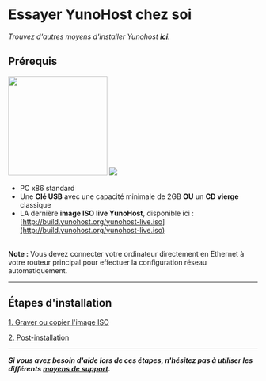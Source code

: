 # Essayer YunoHost chez soi

*Trouvez d'autres moyens d'installer Yunohost **[ici](/install_fr)**.*

## Prérequis

<img src="https://yunohost.org/images/laptop.png" width=200>
<img src="https://yunohost.org/images/usb_key.png">

* PC x86 standard
* Une **Clé USB** avec une capacité minimale de 2GB **OU** un **CD vierge** classique
* LA dernière **image ISO live YunoHost**, disponible ici : [http://build.yunohost.org/yunohost-live.iso](http://build.yunohost.org/yunohost-live.iso)

<br>
<div class="alert alert-warning" markdown="1">
<strong>Note :</strong>  Vous devez connecter votre ordinateur directement en Ethernet à votre routeur principal pour effectuer la configuration réseau automatiquement.
</div>

---


## Étapes d'installation

<a class="btn btn-lg btn-default" href="/burn_or_copy_iso_fr">1. Graver ou copier l'image ISO</a>

<a class="btn btn-lg btn-default" href="/postinstall_fr">2. Post-installation</a>



---

***Si vous avez besoin d'aide lors de ces étapes, n'hésitez pas à utiliser les différents [moyens de support](/support_fr).***
